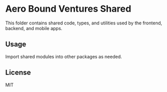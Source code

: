 # Aero Bound Ventures Shared

This folder contains shared code, types, and utilities used by the frontend, backend, and mobile apps.

## Usage
Import shared modules into other packages as needed.

## License
MIT 